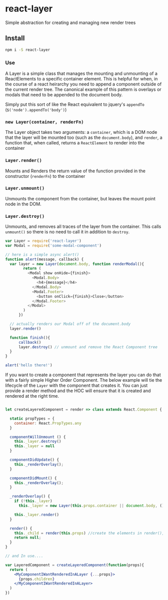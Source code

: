 # react-layer

Simple abstraction for creating and managing new render trees

## Install

```sh
npm i -S react-layer
```

### Use

A Layer is a simple class that manages the mounting and unmounting of a ReactElements to a specific container element. This is helpful for when, in the course of a react heirarchy you need to append a component outside of the current render tree. The canonical example of this pattern is overlays or modals that need to be appended to the document body. 

Simply put this sort of like the React equivalent to  jquery's `appendTo` (`$('node').appendTo('body')`)

### `new Layer(container, renderFn)`

The Layer object takes two arguments: a `container`, which is a DOM node that the layer will be mounted too (such as the `document.body`), and `render`, a function that, when called, returns a `ReactElement` to render into the container

### `Layer.render()`

Mounts and Renders the return value of the function provided in the constructor (`renderFn`) to the container

### `Layer.unmount()`

Unmounts the component from the container, but leaves the mount point node in the DOM.

### `Layer.destroy()`

Unmounts, and removes all traces of the layer from the container. This calls `unmount()` so there is no need to call it in addition to `destroy`.

```javascript
var Layer = require('react-layer')
var Modal = require('some-modal-component')

// here is a simple async alert()
function alert(message, callback) {
  var layer = new Layer(document.body, function renderModal(){
        return (
          <Modal show onHide={finish}>
            <Modal.Body>
              <h4>{message}</h4>
            </Modal.Body>
            <Modal.Footer>
              <button onClick={finish}>Close</button>
            </Modal.Footer>
          </Modal>
        )
      })

  // actually renders our Modal off of the document.body
  layer.render()

  function finish(){
      callback()
      layer.destroy() // unmount and remove the React Component tree
  }
}

alert('hello there!')
```


If you want to create a component that represents the layer you can do that with a fairly simple Higher Order Component. The below example will tie the lifecycle of the `Layer` with the component that creates it. You can just provide a render method and the HOC will ensure that it is created and rendered at the right time. 

```jsx

let createLayeredComponent = render => class extends React.Component {

  static propTypes = {
    container: React.PropTypes.any
  }

  componentWillUnmount () {
    this._layer.destroy()
    this._layer = null
  }

  componentDidUpdate() {
    this._renderOverlay();
  }

  componentDidMount() {
    this._renderOverlay();
  }

  _renderOverlay() {
    if (!this._layer)
      this._layer = new Layer(this.props.container || document.body, () => this._child)

    this._layer.render()
  }

  render() {
    this._child = render(this.props) //create the elements in render(), otherwise Owner can be lost
    return null;
  }
}

// and In use....

var LayeredComponent = createLayeredComponent(function(props){
  return (
    <MyComponentIWantRenderedInALayer {...props}>
      {props.children}
    </MyComponentIWantRenderedInALayer>
  )
})
```

